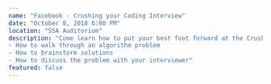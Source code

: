 ```yaml
---
name: "Facebook - Crushing your Coding Interview"
date: "October 8, 2018 6:00 PM"
location: "SSA Auditorium"
description: "Come learn how to put your best foot forward at the Crushing Your Coding Interview workshop by Facebook. This presentation will focus on how to do well with software engineering interviews. It will cover:
- How to walk through an algorithm problem
- How to brainstorm solutions
- How to discuss the problem with your interviewer"
featured: false
---
```

